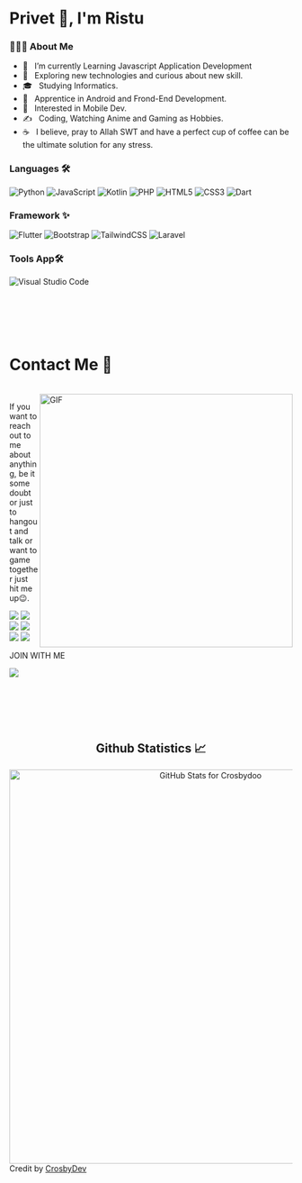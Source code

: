 # Privet 👋, I'm Ristu
<!-- <img hight="400" width="400" alt="GIF" align="center" src="https://media.giphy.com/media/HEFATVQvnjXg3vCGPu/giphy.gif"> -->

<h3> 👨🏻‍💻 About Me </h3>
<!-- <img align="right" alt="GIF" src="https://media.giphy.com/media/du3J3cXyzhj75IOgvA/giphy.gif" width="400"/> -->

- 🔭 &nbsp; I’m currently Learning Javascript Application Development
- 🤔 &nbsp; Exploring new technologies and curious about new skill.
- 🎓 &nbsp; Studying Informatics.
- 💼 &nbsp; Apprentice in Android and Frond-End Development.
- 🌱 &nbsp; Interested in Mobile Dev.
- ✍️ &nbsp; Coding, Watching Anime and Gaming as Hobbies.
- ☕ &nbsp; I believe, pray to Allah SWT and have a perfect cup of coffee can be the ultimate solution for any stress.

### Languages 🛠 
![Python](https://img.shields.io/badge/python-3670A0?style=for-the-badge&logo=python&logoColor=ffdd54)
![JavaScript](https://img.shields.io/badge/javascript-%23323330.svg?style=for-the-badge&logo=javascript&logoColor=%23F7DF1E)
![Kotlin](https://img.shields.io/badge/kotlin-%230095D5.svg?style=for-the-badge&logo=kotlin&logoColor=white)
![PHP](https://img.shields.io/badge/php-%23777BB4.svg?style=for-the-badge&logo=php&logoColor=white)
![HTML5](https://img.shields.io/badge/html5-%23E34F26.svg?style=for-the-badge&logo=html5&logoColor=white)
![CSS3](https://img.shields.io/badge/css3-%231572B6.svg?style=for-the-badge&logo=css3&logoColor=white)
![Dart](https://img.shields.io/badge/dart-%230175C2.svg?style=for-the-badge&logo=dart&logoColor=white)

### Framework ✨
![Flutter](https://img.shields.io/badge/Flutter-%2302569B.svg?style=for-the-badge&logo=Flutter&logoColor=white)
![Bootstrap](https://img.shields.io/badge/bootstrap-%23563D7C.svg?style=for-the-badge&logo=bootstrap&logoColor=white)
![TailwindCSS](https://img.shields.io/badge/tailwindcss-%2338B2AC.svg?style=for-the-badge&logo=tailwind-css&logoColor=white)
![Laravel](https://img.shields.io/badge/laravel-%23FF2D20.svg?style=for-the-badge&logo=laravel&logoColor=white)


### Tools App🛠
![Visual Studio Code](https://img.shields.io/badge/Visual%20Studio%20Code-0078d7.svg?style=for-the-badge&logo=visual-studio-code&logoColor=white)

<br>
<br>
<br>
<br>

# Contact Me 📝

<p>
 </br>
<img hight="320" width="450" align="right" alt="GIF" src="https://github.com/Xx-Ashutosh-xX/Xx-Ashutosh-xX/blob/master/assets/93195.gif">

If you want to reach out to me about anything, be it some doubt or just to hangout and talk or want to game together just hit me up😉.

<a href="https://www.linkedin.com/in/ristu-aji-5a553b207/"><img src="https://img.shields.io/badge/linkedin-%230077B5.svg?&style=for-the-badge&logo=linkedin&logoColor=white"/></a>
<a href="https://twitter.com/ristuaji"><img src="https://img.shields.io/badge/twitter-%2320A1F1.svg?&style=for-the-badge&logo=twitter&logoColor=white"/></a>
<a href="https://www.facebook.com/ristu.aji"><img src="https://img.shields.io/badge/facebook-%2320A1F1.svg?&style=for-the-badge&logo=facebook&logoColor=white"/></a>
<a href="https://www.instagram.com/ristuu_aji/"><img src="https://img.shields.io/badge/Instagram-E4405F?style=for-the-badge&logo=instagram&logoColor=white"/></a>
<a href="mailto:xxristuaji141@gmail.com?subject=[GitHub]%20🔥%20profile%20contact&body=Hello"><img src="https://img.shields.io/badge/Gmail-D14836?style=for-the-badge&logo=gmail&logoColor=white"/></a>
<a href="https://steamcommunity.com/id/assaultwarfare1/"><img src="https://img.shields.io/badge/Steam-000000?style=for-the-badge&logo=steam&logoColor=white"/></a>
</p>

JOIN WITH ME
<p>
  <a href="https://discord.gg/9BquyyB7VJ"><img src="https://img.shields.io/badge/Discord-7289DA?style=for-the-badge&logo=discord&logoColor=white"/></a>
</p>
 
<br>
<br>
<br>
<br>

<div align="center"> 
 <h2 align="center"> Github Statistics 📈 </h2>
 <img src="https://github-readme-stats.vercel.app/api?username=crosbydoo&show_icons=true&include_all_commits=true&count_private=true&theme=dark&layout=compact" alt="GitHub Stats for Crosbydoo" width="700">
</div
 

Credit by [CrosbyDev](https://github.com/ristu-mactavish)
